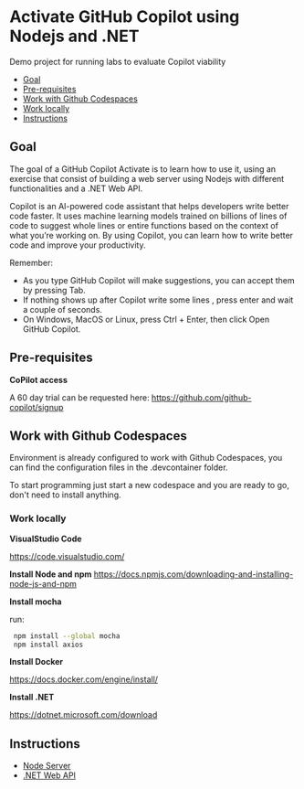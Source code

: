 # Activate GitHub Copilot using Nodejs and .NET

Demo project for running labs to evaluate Copilot viability

- [Goal](#goal)
- [Pre-requisites](#pre-requisites)
- [Work with Github Codespaces](#work-with-github-codespaces)
- [Work locally](#work-locally)
- [Instructions](#instructions)

## Goal

The goal of a GitHub Copilot Activate is to learn how to use it, using an exercise that consist of building a web server using Nodejs with different functionalities and a .NET Web API.

 Copilot is an AI-powered code assistant that helps developers write better code faster. It uses machine learning models trained on billions of lines of code to suggest whole lines or entire functions based on the context of what you’re working on. By using Copilot, you can learn how to write better code and improve your productivity.

Remember:

- As you type GitHub Copilot will make suggestions, you can accept them by pressing Tab.
- If nothing shows up after Copilot write some lines , press enter and wait a couple of seconds.
- On Windows, MacOS or Linux, press Ctrl + Enter, then click Open GitHub Copilot.


## Pre-requisites

**CoPilot access**

A 60 day trial can be requested here: https://github.com/github-copilot/signup

## Work with Github Codespaces

Environment is already configured to work with Github Codespaces, you can find the configuration files in the .devcontainer folder.

To start programming just start a new codespace and you are ready to go, don't need to install anything.

### Work locally

**VisualStudio Code**

https://code.visualstudio.com/

**Install Node and npm**
 https://docs.npmjs.com/downloading-and-installing-node-js-and-npm


**Install mocha**

run:

``` bash
 npm install --global mocha
 npm install axios
```

**Install Docker**

https://docs.docker.com/engine/install/

**Install .NET**

https://dotnet.microsoft.com/download


## Instructions

- [Node Server](./exercisefiles/node/README.md)
- [.NET Web API](./exercisefiles/dotnet/README.md)
